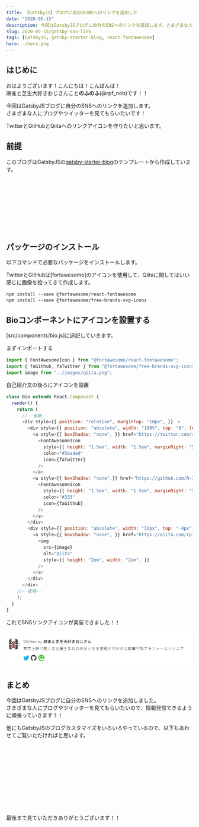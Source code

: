 ```yaml
---
title: 【GatsbyJS】ブログに自分のSNSへのリンクを追加した
date: "2020-05-15"
description: 今回はGatsbyJSブログに自分のSNSへのリンクを追加します。さまざまな人にブログやツイッターを見てもらいたいです！
slug: 2020-05-15/gatsby-sns-link
tags: [GatsbyJS, gatsby-starter-blog, react-fontawesome]
hero: ./hero.png
---
```


## はじめに 

おはようございます！こんにちは！こんばんは！<br>
麻雀と芝生大好きおじさんこと**のふのふ**(@rpf_nob)です！！

今回はGatsbyJSブログに自分のSNSへのリンクを追加します。<br>
さまざまな人にブログやツイッターを見てもらいたいです！

TwitterとGitHubとQiitaへのリンクアイコンを作りたいと思います。

## 前提

このブログはGatsbyJSの[gatsby-starter-blog](https://www.gatsbyjs.org/starters/gatsbyjs/gatsby-starter-blog/)のテンプレートから作成しています。

<div class="iframely-embed"><div class="iframely-responsive" style="height: 140px; padding-bottom: 0;"><a href="https://www.gatsbyjs.org/starters/gatsbyjs/gatsby-starter-blog/" data-iframely-url="//cdn.iframe.ly/qjUJkBu?iframe=card-small"></a></div></div>

## パッケージのインストール

以下コマンドで必要なパッケージをインストールします。<br>

TwitterとGitHubは[fortawesome]のアイコンを使用して、Qiitaに関してはいい感じに画像を拾ってきて作成します。

```
npm install --save @fortawesome/react-fontawesome
npm install --save @fortawesome/free-brands-svg-icons
```

## Bioコンポーネントにアイコンを設置する

[src/components/bio.js]に追記していきます。


まずインポートする
```js:title=src/components/bio.js
import { FontAwesomeIcon } from "@fortawesome/react-fontawesome";
import { faGithub, faTwitter } from "@fortawesome/free-brands-svg-icons";
import image from "../images/qiita.png";
```

自己紹介文の後ろにアイコンを設置
```js:title=src/components/bio.js
class Bio extends React.Component {
  render() {
    return (
      //--省略--
      <div style={{ position: "relative", marginTop: "10px", }}　>
        <div style={{ position: "absolute", width: "100%", top: "0", left: "0", }} >
          <a style={{ boxShadow: "none", }} href="https://twitter.com/rpf_nob">
            <FontAwesomeIcon
              style={{ height: "1.5em", width: "1.5em", marginRight: "5", }}
              color="#3eaded"
              icon={faTwitter}
            />
          </a>
          <a style={{ boxShadow: "none",}} href="https://github.com/N-Iwata" >
            <FontAwesomeIcon
              style={{ height: "1.5em", width: "1.5em", marginRight: "5", }}
              color="#333"
              icon={faGithub}
            />
          </a>
        </div>
        <div style={{ position: "absolute", width: "32px", top: "-4px", left: "56px", }} >
          <a style={{ boxShadow: "none", }} href="https://qiita.com/rpf-nob" >
            <img
              src={image}
              alt="Qiita"
              style={{ height: "2em", width: "2em", }}
            />
          </a>
        </div>
      </div>
    //--省略--
    );
  }
}
```

これでSNSリンクアイコンが実装できました！！

![img](img1.png)

## まとめ

今回はGatsbyJSブログに自分のSNSへのリンクを追加しました。<br>
さまざまな人にブログやツイッターを見てもらいたいので、情報発信できるように頑張っていきます！！

他にもGatsbyJSのブログカスタマイズをいろいろやっているので、以下もあわせてご覧いただければと思います。

<div class="iframely-embed"><div class="iframely-responsive" style="height: 140px; padding-bottom: 0;"><a href="https://rpf-noblog.com/tags/gatsby-js/" data-iframely-url="//cdn.iframe.ly/5j7eIPT"></a></div></div>


<br>
<br>

最後まで見ていただきありがとうございます！！
